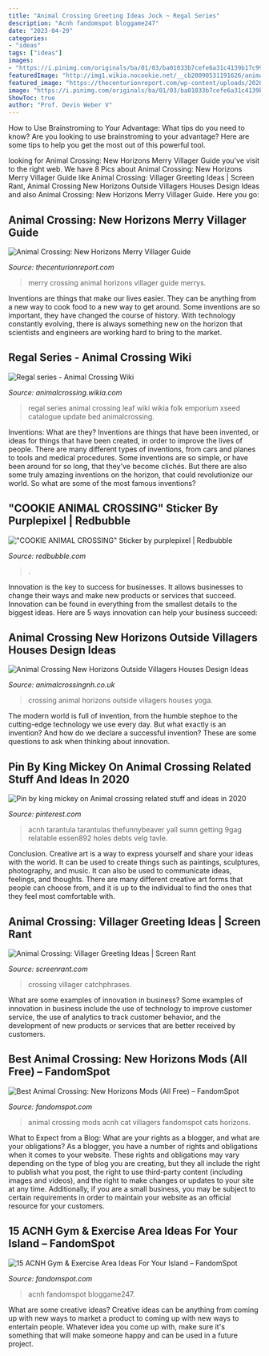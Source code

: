 ```yaml
---
title: "Animal Crossing Greeting Ideas Jock ~ Regal Series"
description: "Acnh fandomspot bloggame247"
date: "2023-04-29"
categories:
- "ideas"
tags: ["ideas"]
images:
- "https://i.pinimg.com/originals/ba/01/03/ba01033b7cefe6a31c4139b17c99eeec.jpg"
featuredImage: "http://img1.wikia.nocookie.net/__cb20090531191626/animalcrossing/images/d/d5/Regal.JPG"
featured_image: "https://thecenturionreport.com/wp-content/uploads/2020/09/merrys-house-1024x659.jpg"
image: "https://i.pinimg.com/originals/ba/01/03/ba01033b7cefe6a31c4139b17c99eeec.jpg"
ShowToc: true
author: "Prof. Devin Weber V"
---
```



How to Use Brainstroming to Your Advantage: What tips do you need to know?
Are you looking to use brainstroming to your advantage? Here are some tips to help you get the most out of this powerful tool.

	

		
looking for Animal Crossing: New Horizons Merry Villager Guide you've visit to the right web. We have 8 Pics about Animal Crossing: New Horizons Merry Villager Guide like Animal Crossing: Villager Greeting Ideas | Screen Rant, Animal Crossing New Horizons Outside Villagers Houses Design Ideas and also Animal Crossing: New Horizons Merry Villager Guide. Here you go:
		
    
## Animal Crossing: New Horizons Merry Villager Guide

<img loading=lazy src="https://thecenturionreport.com/wp-content/uploads/2020/09/merrys-house-1024x659.jpg" onerror="this.onerror=null;this.src='https://tse1.mm.bing.net/th?id=OIP.6Ib6KTUqjwU5WoaKCCBavAHaEx&amp;pid=15.1';" alt="Animal Crossing: New Horizons Merry Villager Guide">

_Source: thecenturionreport.com_

>merry crossing animal horizons villager guide merrys. 

	

Inventions are things that make our lives easier. They can be anything from a new way to cook food to a new way to get around. Some inventions are so important, they have changed the course of history. With technology constantly evolving, there is always something new on the horizon that scientists and engineers are working hard to bring to the market.

    
## Regal Series - Animal Crossing Wiki

<img loading=lazy src="http://img1.wikia.nocookie.net/__cb20090531191626/animalcrossing/images/d/d5/Regal.JPG" onerror="this.onerror=null;this.src='https://tse4.mm.bing.net/th?id=OIP.rHfzeXvf3l2uBODOvlsBEwHaEk&amp;pid=15.1';" alt="Regal series - Animal Crossing Wiki">

_Source: animalcrossing.wikia.com_

>regal series animal crossing leaf wiki wikia folk emporium xseed catalogue update bed animalcrossing. 

	

Inventions: What are they?
Inventions are things that have been invented, or ideas for things that have been created, in order to improve the lives of people. There are many different types of inventions, from cars and planes to tools and medical procedures. Some inventions are so simple, or have been around for so long, that they've become clichés. But there are also some truly amazing inventions on the horizon, that could revolutionize our world. So what are some of the most famous inventions?

    
## &quot;COOKIE ANIMAL CROSSING&quot; Sticker By Purplepixel | Redbubble

<img loading=lazy src="https://ih1.redbubble.net/image.399891697.2569/st,small,507x507-pad,600x600,f8f8f8.u5.jpg" onerror="this.onerror=null;this.src='https://tse4.mm.bing.net/th?id=OIP.DjLotW5SVVTcr_MCTXzXfgHaHa&amp;pid=15.1';" alt="&quot;COOKIE ANIMAL CROSSING&quot; Sticker by purplepixel | Redbubble">

_Source: redbubble.com_

>. 

	

Innovation is the key to success for businesses. It allows businesses to change their ways and make new products or services that succeed. Innovation can be found in everything from the smallest details to the biggest ideas. Here are 5 ways innovation can help your business succeed: 

    
## Animal Crossing New Horizons Outside Villagers Houses Design Ideas

<img loading=lazy src="https://animalcrossingnh.co.uk/wp-content/uploads/2020/08/IMG_0055.jpeg" onerror="this.onerror=null;this.src='https://tse2.mm.bing.net/th?id=OIP.hTxmlNSbY6BHQqYCYS-lVAHaEK&amp;pid=15.1';" alt="Animal Crossing New Horizons Outside Villagers Houses Design Ideas">

_Source: animalcrossingnh.co.uk_

>crossing animal horizons outside villagers houses yoga. 

	

The modern world is full of invention, from the humble stephoe to the cutting-edge technology we use every day. But what exactly is an invention? And how do we declare a successful invention? These are some questions to ask when thinking about innovation.

    
## Pin By King Mickey On Animal Crossing Related Stuff And Ideas In 2020

<img loading=lazy src="https://i.pinimg.com/originals/ba/01/03/ba01033b7cefe6a31c4139b17c99eeec.jpg" onerror="this.onerror=null;this.src='https://tse2.mm.bing.net/th?id=OIP.plvLk9dqY2j0umC0QKIloQHaF4&amp;pid=15.1';" alt="Pin by king mickey on Animal crossing related stuff and ideas in 2020">

_Source: pinterest.com_

>acnh tarantula tarantulas thefunnybeaver yall sumn getting 9gag relatable essen892 holes debts velg tavle. 

	

Conclusion.
Creative art is a way to express yourself and share your ideas with the world. It can be used to create things such as paintings, sculptures, photography, and music. It can also be used to communicate ideas, feelings, and thoughts. There are many different creative art forms that people can choose from, and it is up to the individual to find the ones that they feel most comfortable with.

    
## Animal Crossing: Villager Greeting Ideas | Screen Rant

<img loading=lazy src="https://static0.srcdn.com/wordpress/wp-content/uploads/2021/02/Animal-Crossing-New-Horizons-Villager-Greetings-Ideas.jpg" onerror="this.onerror=null;this.src='https://tse3.mm.bing.net/th?id=OIP.xbDhogVKDZqNeDl80FWspQHaDt&amp;pid=15.1';" alt="Animal Crossing: Villager Greeting Ideas | Screen Rant">

_Source: screenrant.com_

>crossing villager catchphrases. 

	

What are some examples of innovation in business?
Some examples of innovation in business include the use of technology to improve customer service, the use of analytics to track customer behavior, and the development of new products or services that are better received by customers.

    
## Best Animal Crossing: New Horizons Mods (All Free) – FandomSpot

<img loading=lazy src="https://static.fandomspot.com/images/08/8580/00-featured-olivia-raymond-acnh-preview-screenshot-cats-750x350.jpg" onerror="this.onerror=null;this.src='https://tse1.mm.bing.net/th?id=OIP.-gMh66HAgEFjrquRGvHYjwHaDd&amp;pid=15.1';" alt="Best Animal Crossing: New Horizons Mods (All Free) – FandomSpot">

_Source: fandomspot.com_

>animal crossing mods acnh cat villagers fandomspot cats horizons. 

	

What to Expect from a Blog: What are your rights as a blogger, and what are your obligations?
As a blogger, you have a number of rights and obligations when it comes to your website. These rights and obligations may vary depending on the type of blog you are creating, but they all include the right to publish what you post, the right to use third-party content (including images and videos), and the right to make changes or updates to your site at any time. Additionally, if you are a small business, you may be subject to certain requirements in order to maintain your website as an official resource for your customers.

    
## 15 ACNH Gym &amp; Exercise Area Ideas For Your Island – FandomSpot

<img loading=lazy src="https://static.fandomspot.com/images/03/13138/08-boxing-ring-area-acnh.jpg" onerror="this.onerror=null;this.src='https://tse1.mm.bing.net/th?id=OIP.8tpTEYrpFazwzbkblQrl2AHaEK&amp;pid=15.1';" alt="15 ACNH Gym &amp; Exercise Area Ideas For Your Island – FandomSpot">

_Source: fandomspot.com_

>acnh fandomspot bloggame247. 

	

What are some creative ideas?
Creative ideas can be anything from coming up with new ways to market a product to coming up with new ways to entertain people. Whatever idea you come up with, make sure it's something that will make someone happy and can be used in a future project.

